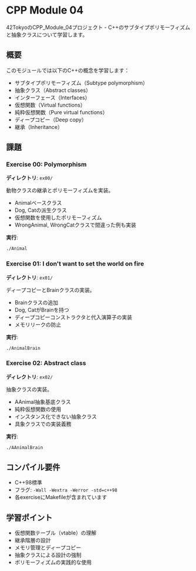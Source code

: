 # CPP Module 04

42TokyoのCPP_Module_04プロジェクト - C++のサブタイプポリモーフィズムと抽象クラスについて学習します。

## 概要

このモジュールでは以下のC++の概念を学習します：
- サブタイプポリモーフィズム（Subtype polymorphism）
- 抽象クラス（Abstract classes）
- インターフェース（Interfaces）
- 仮想関数（Virtual functions）
- 純粋仮想関数（Pure virtual functions）
- ディープコピー（Deep copy）
- 継承（Inheritance）

## 課題

### Exercise 00: Polymorphism
**ディレクトリ**: `ex00/`

動物クラスの継承とポリモーフィズムを実装。
- Animalベースクラス
- Dog, Catの派生クラス
- 仮想関数を使用したポリモーフィズム
- WrongAnimal, WrongCatクラスで間違った例も実装

**実行**:
```bash
./Animal
```

### Exercise 01: I don't want to set the world on fire
**ディレクトリ**: `ex01/`

ディープコピーとBrainクラスの実装。
- Brainクラスの追加
- Dog, CatがBrainを持つ
- ディープコピーコンストラクタと代入演算子の実装
- メモリリークの防止

**実行**:
```bash
./AnimalBrain
```

### Exercise 02: Abstract class
**ディレクトリ**: `ex02/`

抽象クラスの実装。
- AAnimal抽象基底クラス
- 純粋仮想関数の使用
- インスタンス化できない抽象クラス
- 具象クラスでの実装義務

**実行**:
```bash
./AAnimalBrain
```

## コンパイル要件

- C++98標準
- フラグ: `-Wall -Wextra -Werror -std=c++98`
- 各exerciseにMakefileが含まれています

## 学習ポイント

- 仮想関数テーブル（vtable）の理解
- 継承階層の設計
- メモリ管理とディープコピー
- 抽象クラスによる設計の強制
- ポリモーフィズムの実践的な使用
